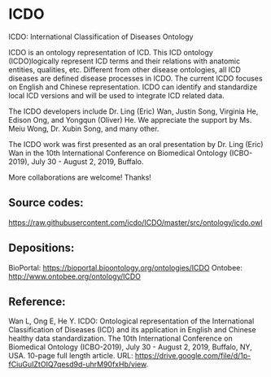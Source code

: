 # ICDO
ICDO: International Classification of Diseases Ontology

ICDO is an ontology representation of ICD. This ICD ontology (ICDO)logically represent ICD terms and their relations with anatomic entities, qualities, etc. Different from other disease ontologies, all ICD diseases are defined disease processes in ICDO. The current ICDO focuses on English and Chinese representation. ICDO can identify and standardize local ICD versions and will be used to integrate ICD related data. 

The ICDO developers include Dr. Ling (Eric) Wan, Justin Song, Virginia He, Edison Ong, and Yongqun (Oliver) He. We appreciate the support by Ms. Meiu Wong, Dr. Xubin Song, and many other. 

The ICDO work was first presented as an oral presentation by Dr. Ling (Eric) Wan in the 10th International Conference on Biomedical Ontology (ICBO-2019), July 30 - August 2, 2019, Buffalo.

More collaborations are welcome! Thanks! 

## Source codes:
https://raw.githubusercontent.com/icdo/ICDO/master/src/ontology/icdo.owl

## Depositions:
BioPortal: https://bioportal.bioontology.org/ontologies/ICDO 
Ontobee: http://www.ontobee.org/ontology/ICDO  

## Reference:
Wan L, Ong E, He Y. ICDO: Ontological representation of the International Classification of Diseases (ICD) and its application in English and Chinese healthy data standardization. The 10th International Conference on Biomedical Ontology (ICBO-2019), July 30 - August 2, 2019, Buffalo, NY, USA. 10-page full length article. URL: https://drive.google.com/file/d/1p-fCiuGuIZtOIQ7qesd9d-uhrM90fxHb/view. 

